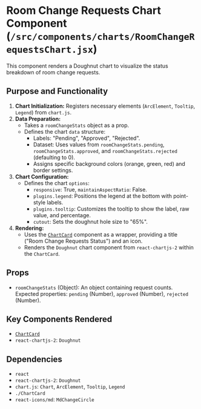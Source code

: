 # Room Change Requests Chart Component (`/src/components/charts/RoomChangeRequestsChart.jsx`)

This component renders a Doughnut chart to visualize the status breakdown of room change requests.

## Purpose and Functionality

1.  **Chart Initialization:** Registers necessary elements (`ArcElement`, `Tooltip`, `Legend`) from `chart.js`.
2.  **Data Preparation:**
    - Takes a `roomChangeStats` object as a prop.
    - Defines the chart `data` structure:
      - Labels: "Pending", "Approved", "Rejected".
      - Dataset: Uses values from `roomChangeStats.pending`, `roomChangeStats.approved`, and `roomChangeStats.rejected` (defaulting to 0).
      - Assigns specific background colors (orange, green, red) and border settings.
3.  **Chart Configuration:**
    - Defines the chart `options`:
      - `responsive`: True, `maintainAspectRatio`: False.
      - `plugins.legend`: Positions the legend at the bottom with point-style labels.
      - `plugins.tooltip`: Customizes the tooltip to show the label, raw value, and percentage.
      - `cutout`: Sets the doughnut hole size to "65%".
4.  **Rendering:**
    - Uses the [`ChartCard`](./ChartCard.md) component as a wrapper, providing a title ("Room Change Requests Status") and an icon.
    - Renders the `Doughnut` chart component from `react-chartjs-2` within the `ChartCard`.

## Props

- `roomChangeStats` (Object): An object containing request counts. Expected properties: `pending` (Number), `approved` (Number), `rejected` (Number).

## Key Components Rendered

- [`ChartCard`](./ChartCard.md)
- `react-chartjs-2`: `Doughnut`

## Dependencies

- `react`
- `react-chartjs-2`: `Doughnut`
- `chart.js`: `Chart`, `ArcElement`, `Tooltip`, `Legend`
- `./ChartCard`
- `react-icons/md`: `MdChangeCircle`
